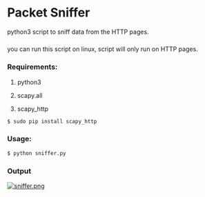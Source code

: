 # Packet Sniffer

python3 script to sniff data from the HTTP pages.

#####

you can run this script on linux,
script will only run on HTTP pages.

### Requirements:

1. python3

2. scapy.all

3. scapy_http

```bash
$ sudo pip install scapy_http
```

### Usage:

```bash
$ python sniffer.py
```

### Output

[![sniffer.png](https://i.postimg.cc/hjDQ7HbS/sniffer.png)](https://postimg.cc/LqW8cQb7)
